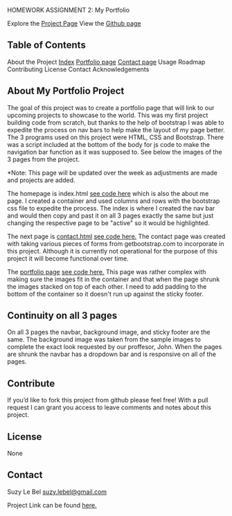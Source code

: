 HOMEWORK ASSIGNMENT 2: My Portfolio

Explore the [Project Page](https://suzylebel.github.io/myportfolio_2/)
View the [Github page](https://github.com/suzylebel/myportfolio_2)

## Table of Contents
About the Project
  [Index](https://suzylebel.github.io/myportfolio_2/)
  [Portfolio page](https://suzylebel.github.io/myportfolio_2/portfolio.html)
  [Contact page](https://suzylebel.github.io/myportfolio_2/contact.html)
Usage
Roadmap
Contributing
License
Contact
Acknowledgements

 ## About My Portfolio Project

The goal of this project was to create a portfolio page that will link to our upcoming projects to showcase to the world. This was my first project building code from scratch, but thanks to the help of bootstrap I was able to expedite the process on nav bars to help make the layout of my page better. The 3 programs used on this project were HTML, CSS and Bootstrap. There was a script included at the bottom of the body for js code to make the navigation bar function as it was supposed to. See below the images of the 3 pages from the project. 

*Note: This page will be updated over the week as adjustments are made and projects are added. 

The homepage is index.html [see code here](https://github.com/suzylebel/myportfolio_2/blob/master/index.html) which is also the about me page. 
I created a container and used columns and rows with the bootstrap css file to expedite the process. The index is where I created the nav bar and would then copy and past it on all 3 pages exactly the same but just changing the respective page to be "active" so it would be highlighted. 



The next page is [contact.html](https://suzylebel.github.io/myportfolio_2/contact.html) [see code here.](https://github.com/suzylebel/myportfolio_2/blob/master/contact.html)
The contact page was created with taking various pieces of forms from getbootstrap.com to incorporate in this project. Although it is currently not operational for the purpose of this project it will become functional over time. 

The [portfolio page](https://suzylebel.github.io/myportfolio_2/portfolio.html) [see code here.](https://github.com/suzylebel/myportfolio_2/blob/master/portfolio.html)
This page was rather complex with making sure the images fit in the container and that when the page shrunk the images stacked on top of each other. I need to add padding to the bottom of the container so it doesn't run up against the sticky footer. 

## Continuity on all 3 pages

On all 3 pages the navbar, background image, and sticky footer are the same. The background image was taken from the sample images to complete the exact look requested by our proffesor, John. When the pages are shrunk the navbar has a dropdown bar and is responsive on all of the pages. 


 
 


## Contribute
If you’d like to fork this project from github please feel free! With a pull request I can grant you access to leave comments and notes about this project. 

## License 

None
 
## Contact 

Suzy Le Bel 
suzy.lebel@gmail.com

Project Link can be found [here.](https://suzylebel.github.io/myportfolio_2/)
